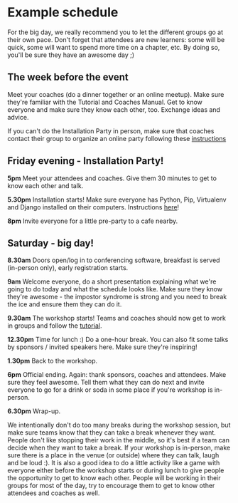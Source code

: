 # Example schedule

For the big day, we really recommend you to let the different groups go at their own pace. Don't forget that attendees are new learners: some will be quick, some will want to spend more time on a chapter, etc. By doing so, you'll be sure they have an awesome day ;)

## The week before the event

Meet your coaches (do a dinner together or an online meetup). Make sure they're familiar with the Tutorial and Coaches Manual. Get to know everyone and make sure they know each other, too. Exchange ideas and advice.

If you can't do the Installation Party in person, make sure that coaches contact their group to organize an online party following these [instructions](https://tutorial.djangogirls.org/en/installation/index.html)

## Friday evening - Installation Party!

__5pm__ Meet your attendees and coaches. Give them 30 minutes to get to know each other and talk.

__5.30pm__ Installation starts! Make sure everyone has Python, Pip, Virtualenv and Django installed on their computers. Instructions [here](https://tutorial.djangogirls.org/en/installation/index.html)!

__8pm__ Invite everyone for a little pre-party to a cafe nearby.

## Saturday - big day! 

__8.30am__ Doors open/log in to conferencing software, breakfast is served (in-person only), early registration starts.

__9am__ Welcome everyone, do a short presentation explaining what we're going to do today and what the schedule looks like. Make sure they know they're awesome - the impostor syndrome is strong and you need to break the ice and ensure them they can do it.

__9.30am__ The workshop starts! Teams and coaches should now get to work in groups and follow the [tutorial](../tutorial/README.md).

__12.30pm__ Time for lunch :) Do a one-hour break. You can also fit some talks by sponsors / invited speakers here. Make sure they're inspiring!

__1.30pm__ Back to the workshop.

__6pm__ Official ending. Again: thank sponsors, coaches and attendees. Make sure they feel awesome. Tell them what they can do next and invite everyone to go for a drink or soda in some place if you're workshop is in-person.

__6.30pm__ Wrap-up.

We intentionally don't do too many breaks during the workshop session, but make sure teams know that they can take a break whenever they want. People don't like stopping their work in the middle, so it's best if a team can decide when they want to take a break. If your workshop is in-person, make sure there is a place in the venue (or outside) where they can talk, laugh and be loud :). It is also a good idea to do a little activity like a game with everyone either before the workshop starts or during lunch to give people the opportunity to get to know each other. People will be working in their groups for most of the day, try to encourage them to get to know other attendees and coaches as well.
